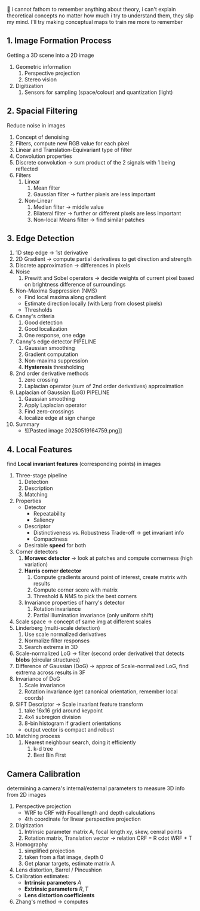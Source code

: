 🐰 i cannot fathom to remember anything about theory, i can't explain theoretical concepts no matter how much i try to understand them, they slip my mind. I'll try making conceptual maps to train me more to remember
## 1. Image Formation Process
Getting a 3D scene into a 2D image
1. Geometric information
	1. Perspective projection
	2. Stereo vision
2. Digitization
	1. Sensors for sampling (space/colour) and quantization (light)
## 2. Spacial Filtering
Reduce noise in images
1. Concept of denoising
2. Filters, compute new RGB value for each pixel
3. Linear and Translation-Equivariant type of filter
4. Convolution properties
5. Discrete convolution -> sum product of the 2 signals with 1 being reflected
6. Filters
	1. Linear
		1. Mean filter
		2. Gaussian filter -> further pixels are less important
	2. Non-Linear
		1. Median filter -> middle value
		2. Bilateral filter -> further or different pixels are less important
		3. Non-local Means filter -> find similar patches
## 3. Edge Detection
1. 1D step edge -> 1st derivative
2. 2D Gradient -> compute partial derivatives to get direction and strength
3. Discrete approximation -> differences in pixels
4. Noise
	1. Prewitt and Sobel operators -> decide weights of current pixel based on brightness difference of surroundings
5. Non-Maxima Suppression (NMS)
	- Find local maxima along gradient
	- Estimate direction locally (with Lerp from closest pixels)
	- Thresholds
6. Canny's criteria
	1. Good detection
	2. Good localization
	3. One response, one edge
7. Canny's edge detector PIPELINE
	1. Gaussian smoothing
	2. Gradient computation
	3. Non-maxima suppression
	4. **Hysteresis** thresholding
8. 2nd order derivative methods
	1. zero crossing
	2. Laplacian operator (sum of 2nd order derivatives) approximation
9. Laplacian of Gaussian (LoG) PIPELINE
	1. Gaussian smoothing
	2. Apply Laplacian operator
	3. Find zero-crossings
	4. localize edge at sign change
10. Summary
	- ![[Pasted image 20250519164759.png]]
## 4. Local Features
find **Local invariant features** (corresponding points) in images
1. Three-stage pipeline
	1. Detection
	2. Description
	3. Matching
2. Properties
	- Detector
		- Repeatability  
		- Saliency
	- Descriptor
		- Distinctiveness vs. Robustness Trade-off -> get invariant info
		- Compactness
	- Desirable **speed** for both
3. Corner detectors
	1. **Moravec detector** -> look at patches and compute cornerness (high variation)
	2. **Harris corner detector** 
		1. Compute gradients around point of interest, create matrix with results
		2. Compute corner score with matrix
		3. Threshold & NMS to pick the best corners
	3. Invariance properties of harry's detector
		1. Rotation invariance
		2. Partial illumination invariance (only uniform shift)
4. Scale space -> concept of same img at different scales
5. Linderberg (multi-scale detection)
	1. Use scale normalized derivatives
	2. Normalize filter responses
	3. Search extrema in 3D
6. Scale-normalized LoG -> filter (second order derivative) that detects **blobs** (circular structures)
7. Difference of Gaussian (DoG) -> approx of Scale-normalized LoG, find extrema across results in 3F
8. Invariance of DoG
	1. Scale invariance
	2. Rotation invariance (get canonical orientation, remember local coords)
9. SIFT Descriptor -> Scale invariant feature transform
	1. take 16x16 grid around keypoint
	2. 4x4 subregion division
	3. 8-bin histogram if gradient orientations
	- output vector is compact and robust
10. Matching process
	1. Nearest neighbour search, doing it efficiently
		1. k-d tree
		2. Best Bin First
## Camera Calibration
determining a camera's internal/external parameters to measure 3D info from 2D images
1. Perspective projection
	- WRF to CRF with Focal length and depth calculations
	- 4th coordinate for linear perspective projection
2. DIgitization
	1. Intrinsic parameter matrix A, focal length xy, skew, cenral points
	2. Rotation matrix, Translation vector -> relation CRF = R cdot WRF + T
3. Homography
	1. simplified projection
	2. taken from a flat image, depth 0
	3. Get planar targets, estimate matrix A
4. Lens distortion, Barrel / Pincushion
5. Calibration estimates:
	- **Intrinsic parameters** $A$
	- **Extrinsic parameters** $R, T$
	- **Lens distortion coefficients**
6. Zhang's method -> computes 
##